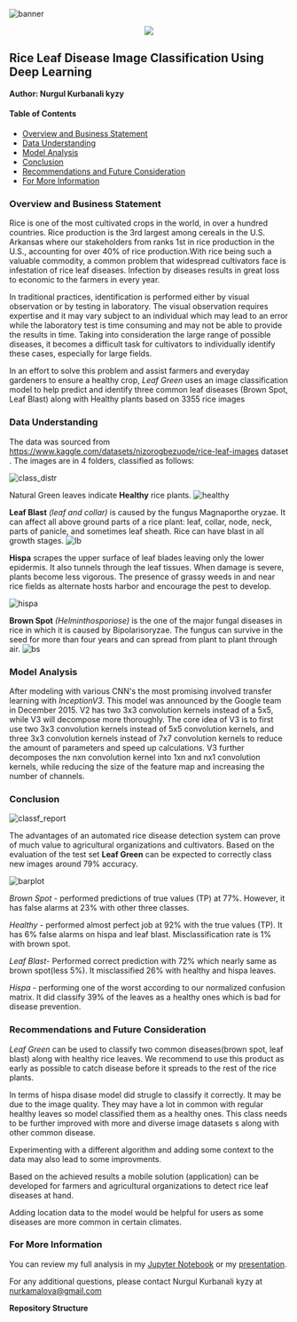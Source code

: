 ![banner](https://github.com/kamalova/Rice_Leaf_Disease_Recognition_DL/blob/main/Images/banner.jpg)
<div align="center"><img src="https://github.com/kamalova/Rice_Leaf_Disease_Recognition_DL/blob/main/Images/banner_2.png"</img> </div>

## **Rice Leaf Disease Image Classification Using Deep Learning**
**Author: Nurgul Kurbanali kyzy** <p>
#### Table of Contents
* [Overview and Business Statement](https://github.com/kamalova/Rice_Leaf_Disease_Img_Classification_DL/blob/main/README.md#overview-and-business-statement)
* [Data Understanding](https://github.com/kamalova/Rice_Leaf_Disease_Img_Classification_DL#data-understanding)
* [Model Analysis](https://github.com/kamalova/Rice_Leaf_Disease_Img_Classification_DL#model-analysis)
* [Conclusion](https://github.com/kamalova/Rice_Leaf_Disease_Img_Classification_DL#conclusion-)
* [Recommendations and Future Consideration](https://github.com/kamalova/Rice_Leaf_Disease_Img_Classification_DL#recommendations-and-future-consideration)
* [For More Information](https://github.com/kamalova/Rice_Leaf_Disease_Img_Classification_DL#for-more-information)

###  Overview and Business Statement 
Rice is one of the most cultivated crops in the world, in over a hundred countries. Rice production is the 3rd largest among cereals in the U.S. Arkansas where our stakeholders from ranks 1st in rice production in the U.S., accounting for over 40% of rice production.With rice being such a valuable commodity, a common problem that widespread cultivators face is infestation of rice leaf diseases. Infection by diseases results in great loss to economic to the farmers in every year.

In traditional practices, identification is performed either by visual observation or by testing in laboratory. The visual observation requires expertise and it may vary subject to an individual which may lead to an error while the laboratory test is time consuming and may not be able to provide the results in time. Taking into consideration the large range of possible diseases, it becomes a difficult task for cultivators to individually identify these cases, especially for large fields. 
  
In an effort to solve this problem and assist farmers and everyday gardeners to ensure a healthy crop, *Leaf Green* uses an image classification model to help predict and identify three common leaf diseases (Brown Spot, Leaf Blast) along with Healthy plants based on 3355 rice images
  
### Data Understanding
 The data was sourced from https://www.kaggle.com/datasets/nizorogbezuode/rice-leaf-images dataset . The images are in 4 folders, classified as follows:<p>
 ![class_distr](https://github.com/kamalova/Rice_Leaf_Disease_Recognition_DL/blob/main/Images/class_distribution.png) <p>
 
  Natural Green leaves indicate **Healthy** rice plants.
  ![healthy](https://github.com/kamalova/Rice_Leaf_Disease_Recognition_DL/blob/main/Images/health.png) <p>
 **Leaf Blast** *(leaf and collar)* is caused by the fungus Magnaporthe oryzae. It can affect all above ground parts of a rice plant: leaf, collar, node, neck, parts of panicle, and sometimes leaf sheath. Rice can have blast in all growth stages.
  ![lb](https://github.com/kamalova/Rice_Leaf_Disease_Recognition_DL/blob/main/Images/lb.png) <p>
 **Hispa** scrapes the upper surface of leaf blades leaving only the lower epidermis. It also tunnels through the leaf tissues. When damage is severe, plants become less vigorous. The presence of grassy weeds in and near rice fields as alternate hosts harbor and encourage the pest to develop. <p>
  ![hispa](https://github.com/kamalova/Rice_Leaf_Disease_Recognition_DL/blob/main/Images/hispa.png) <p>
 **Brown Spot**  *(Helminthosporiose)* is the one of the major fungal diseases in rice in which it is caused by Bipolarisoryzae. The fungus can survive in the seed for more than four years and can spread from plant to plant through air.
  ![bs](https://github.com/kamalova/Rice_Leaf_Disease_Recognition_DL/blob/main/Images/bs.png) <p>

  
### Model Analysis
After modeling with various CNN's the most promising involved transfer learning with *InceptionV3*. 
This model was announced by the Google team in December 2015. V2 has two 3x3 convolution kernels instead of a 5x5, while V3 will decompose more thoroughly. The core idea of V3 is to first use two 3x3 convolution kernels instead of 5x5 convolution kernels, and three 3x3 convolution kernels instead of 7x7 convolution kernels to reduce the amount of parameters and speed up calculations. V3 further decomposes the nxn convolution kernel into 1xn and nx1 convolution kernels, while reducing the size of the feature map and increasing the number of channels.
### Conclusion <p>
   ![classf_report](https://github.com/kamalova/Rice_Leaf_Disease_Recognition_DL/blob/main/Images/classif_report.png) <p> 
The advantages of an automated rice disease detection system can prove of much value to agricultural organizations and cultivators. Based on the evaluation of the test set **Leaf Green** can be expected to correctly class new images around 79% accuracy.<p> 
   ![barplot](https://github.com/kamalova/Rice_Leaf_Disease_Recognition_DL/blob/main/Images/barplot.png) <p> 
*Brown Spot* - performed predictions of true values (TP) at 77%. However, it has false alarms at 23% with other three classes.<p>
*Healthy* - performed almost perfect job at 92% with the true values (TP). It has 6% false alarms on hispa and leaf blast. Misclassification rate is 1% with brown spot.<p>
*Leaf Blast*- Performed correct prediction with 72% which  nearly same as brown spot(less 5%). It misclassified 26% with healthy and hispa leaves.<p>
*Hispa* - performing one of the worst according to our normalized confusion matrix. It did classify 39% of the leaves as a healthy ones which is bad for disease prevention.<p>
### Recommendations and Future Consideration
*Leaf Green* can be used to classify two common diseases(brown spot, leaf blast) along with healthy rice leaves. We recommend to use this product as early as possible to catch disease before it spreads to the rest of the rice plants.<p>
In terms of hispa disase model did strugle to classify it correctly. It may be due to the image quality. They may have a lot in common with regular healthy leaves so model classified them as a healthy ones. This class needs to be further improved with more and diverse image datasets s along with other common disease.<p>
Experimenting with a different algorithm and adding some context to the data may also lead to some improvments.<p>
Based on the achieved results a mobile solution (application) can be developed for farmers and agricultural organizations to detect rice leaf diseases at hand.<p>
Adding location data to the model would be helpful for users as some diseases are more common in certain climates.<p>
 
### For More Information
You can review my full analysis in my [Jupyter Notebook](https://github.com/kamalova/Rice_Leaf_Disease_Recognition_DL/blob/main/notebook.ipynb) or my [presentation](https://github.com/kamalova/Rice_Leaf_Disease_Recognition_DL/blob/main/PDFs/presentation.pdf).<p>
For any additional questions, please contact Nurgul Kurbanali kyzy at nurkamalova@gmail.com<p>
**Repository Structure**

  
  
